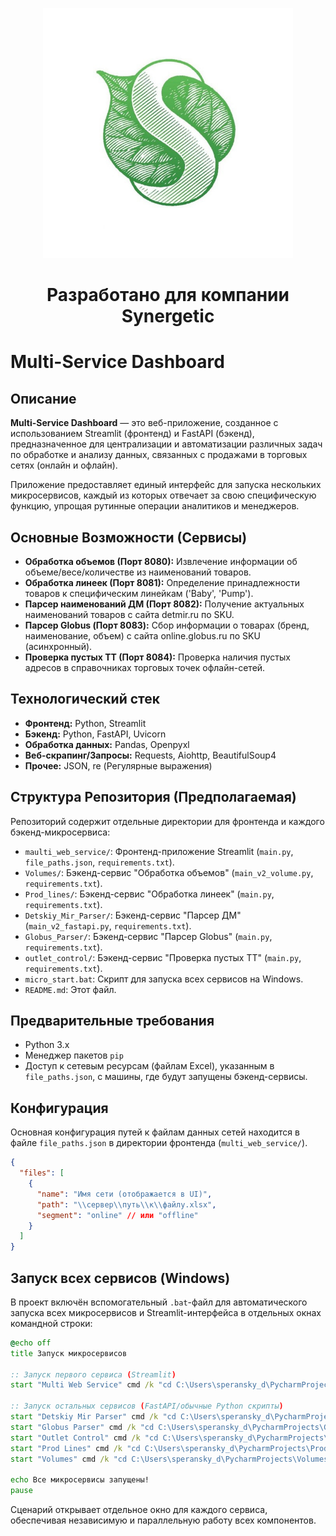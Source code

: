 <p align="center">
  <img src="logo.jpg" alt="Synergetic Preview" width="400"/>
</p>

<h1><p align="center"><strong>Разработано для компании Synergetic</strong></p></h1>


# Multi-Service Dashboard

## Описание

**Multi-Service Dashboard** — это веб-приложение, созданное с использованием Streamlit (фронтенд) и FastAPI (бэкенд), предназначенное для централизации и автоматизации различных задач по обработке и анализу данных, связанных с продажами в торговых сетях (онлайн и офлайн).

Приложение предоставляет единый интерфейс для запуска нескольких микросервисов, каждый из которых отвечает за свою специфическую функцию, упрощая рутинные операции аналитиков и менеджеров.

## Основные Возможности (Сервисы)

* **Обработка объемов (Порт 8080):** Извлечение информации об объеме/весе/количестве из наименований товаров.
* **Обработка линеек (Порт 8081):** Определение принадлежности товаров к специфическим линейкам ('Baby', 'Pump').
* **Парсер наименований ДМ (Порт 8082):** Получение актуальных наименований товаров с сайта detmir.ru по SKU.
* **Парсер Globus (Порт 8083):** Сбор информации о товарах (бренд, наименование, объем) с сайта online.globus.ru по SKU (асинхронный).
* **Проверка пустых ТТ (Порт 8084):** Проверка наличия пустых адресов в справочниках торговых точек офлайн-сетей.

## Технологический стек

* **Фронтенд:** Python, Streamlit
* **Бэкенд:** Python, FastAPI, Uvicorn
* **Обработка данных:** Pandas, Openpyxl
* **Веб-скрапинг/Запросы:** Requests, Aiohttp, BeautifulSoup4
* **Прочее:** JSON, re (Регулярные выражения)

## Структура Репозитория (Предполагаемая)

Репозиторий содержит отдельные директории для фронтенда и каждого бэкенд-микросервиса:

* `maulti_web_service/`: Фронтенд-приложение Streamlit (`main.py`, `file_paths.json`, `requirements.txt`).
* `Volumes/`: Бэкенд-сервис "Обработка объемов" (`main_v2_volume.py`, `requirements.txt`).
* `Prod_lines/`: Бэкенд-сервис "Обработка линеек" (`main.py`, `requirements.txt`).
* `Detskiy_Mir_Parser/`: Бэкенд-сервис "Парсер ДМ" (`main_v2_fastapi.py`, `requirements.txt`).
* `Globus_Parser/`: Бэкенд-сервис "Парсер Globus" (`main.py`, `requirements.txt`).
* `outlet_control/`: Бэкенд-сервис "Проверка пустых ТТ" (`main.py`, `requirements.txt`).
* `micro_start.bat`: Скрипт для запуска всех сервисов на Windows.
* `README.md`: Этот файл.

## Предварительные требования

* Python 3.x
* Менеджер пакетов `pip`
* Доступ к сетевым ресурсам (файлам Excel), указанным в `file_paths.json`, с машины, где будут запущены бэкенд-сервисы.

## Конфигурация

Основная конфигурация путей к файлам данных сетей находится в файле `file_paths.json` в директории фронтенда (`multi_web_service/`).

```json
{
  "files": [
    {
      "name": "Имя сети (отображается в UI)",
      "path": "\\сервер\\путь\\к\\файлу.xlsx",
      "segment": "online" // или "offline"
    }
  ]
}
```

## Запуск всех сервисов (Windows)

В проект включён вспомогательный `.bat`-файл для автоматического запуска всех микросервисов и Streamlit-интерфейса в отдельных окнах командной строки:

```bat
@echo off
title Запуск микросервисов

:: Запуск первого сервиса (Streamlit)
start "Multi Web Service" cmd /k "cd C:\Users\speransky_d\PycharmProjects\maulti_web_service && streamlit run main.py"

:: Запуск остальных сервисов (FastAPI/обычные Python скрипты)
start "Detskiy Mir Parser" cmd /k "cd C:\Users\speransky_d\PycharmProjects\Detskiy_Mir_Parser && python main_v2_fastapi.py"
start "Globus Parser" cmd /k "cd C:\Users\speransky_d\PycharmProjects\Globus_Parser && python main.py"
start "Outlet Control" cmd /k "cd C:\Users\speransky_d\PycharmProjects\outlet_control && python main.py"
start "Prod Lines" cmd /k "cd C:\Users\speransky_d\PycharmProjects\Prod_lines && python main.py"
start "Volumes" cmd /k "cd C:\Users\speransky_d\PycharmProjects\Volumes && python main_v2_volume.py"

echo Все микросервисы запущены!
pause
```

Сценарий открывает отдельное окно для каждого сервиса, обеспечивая независимую и параллельную работу всех компонентов.
